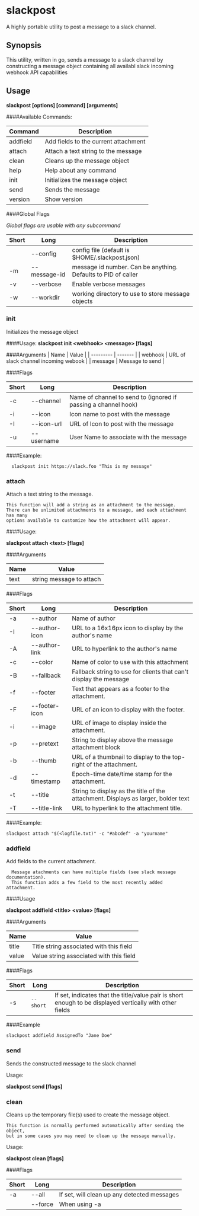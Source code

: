 # slackpost

A highly portable utility to post a message to a slack channel.

## Synopsis

This utility, written in go, sends a message to a slack channel by constructing
a message object containing all availabl slack incoming webhook API capabilities

## Usage

**slackpost [options] [command] [arguments]**

####Available Commands:

| Command | Description |
| --------- | ------- |
|  addfield |   Add fields to the current attachment|
|  attach  |    Attach a text string to the message|
|  clean   |    Cleans up the message object|
|  help    |    Help about any command|
|  init    |  Initializes the message object|
|  send    |   Sends the message|
|  version |    Show version|

####Global Flags

*Global flags are usable with any subcommand*

| Short | Long | Description |
| - | - | - |
|     | --config |     config file (default is $HOME/.slackpost.json)
|  -m | --message-id | message id number.  Can be anything.  Defaults to PID of caller
|  -v | --verbose  | Enable verbose messages
|  -w | --workdir |    working directory to use to store message objects

### init

Initializes the message object

####Usage:
**slackpost init \<webhook> \<message> [flags]**

####Arguments
| Name | Value |
| --------- | ------- |
|  webhook  | URL of slack channel incoming webook |
|  message |  Message to send |

####Flags

| Short | Long | Description |
| - | - | - |
|  -c| --channel |  Name of channel to send to (ignored if passing a channel hook)|
|  -i| --icon |     Icon name to post with the message|
|  -I| --icon-url | URL of Icon to post with the message|
|  -u| --username | User Name to associate with the message|

####Example:
```
  slackpost init https://slack.foo "This is my message"
```

### attach

Attach a text string to the message.

	This function will add a string as an attachment to the message.
	There can be unlimited attachments to a message, and each attachment has many
	options available to customize how the attachment will appear.


####Usage:

**slackpost attach \<text> [flags]**

####Arguments

| Name | Value |
| --------- | ------- |
|  text | string message to attach |

####Flags

| Short | Long | Description |
| - | - | - |
|  -a| --author |      Name of author
|  -I| --author-icon | URL to a 16x16px icon to display by the author's name
|  -A| --author-link | URL to hyperlink to the author's name
|  -c| --color |       Name of color to use with this attachment
|  -B| --fallback |    Fallback string to use for clients that can't display the message
|  -f| --footer |      Text that appears as a footer to the attachment.
|  -F| --footer-icon | URL of an icon to display with the footer.
|  -i| --image |       URL of image to display inside the attachment.
|  -p| --pretext |     String to display above the message attachment block
|  -b| --thumb |       URL of a thumbnail to display to the top-right of the attachment.
|  -d| --timestamp |   Epoch-time date/time stamp for the attachment.
|  -t | --title | String to display as the title of the attachment.  Displays as larger, bolder text|
|  -T | --title-link | URL to hyperlink to the attachment title.|

####Example:
```
slackpost attach "$(<logfile.txt)" -c "#abcdef" -a "yourname"
```

### addfield

Add fields to the current attachment.
```
  Message atachments can have multiple fields (see slack message documentation).
  This function adds a few field to the most recently added attachment.
```
####Usage

**slackpost addfield \<title> \<value> [flags]**

####Arguments

| Name | Value |
| --------- | ------- |
| title | Title string associated with this field |
| value | Value string associated with this field |

####Flags

| Short | Long | Description |
| - | - | - |
| -s | `--short` | If set, indicates that the title/value pair is short enough to be displayed vertically with other fields |

####Example
```
slackpost addfield AssignedTo "Jane Doe"
```

### send

Sends the constructed message to the slack channel

Usage:

**slackpost send [flags]**

### clean

Cleans up the temporary file(s) used to create the message object.

	This function is normally performed automatically after sending the object,
	but in some cases you may need to clean up the message manually.

Usage:

**slackpost clean [flags]**

####Flags

| Short | Long | Description |
| - | - | - |
|  -a | --all | If set, will clean up any detected messages| 
| | --force |  When using -a|--all this is required to actually delete files|
